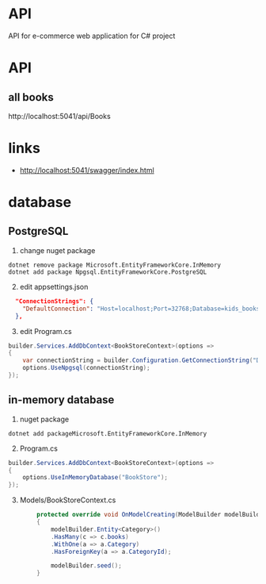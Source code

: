 API
=============================

API for e-commerce web application for C# project

# API

## all books

http://localhost:5041/api/Books

# links

- <http://localhost:5041/swagger/index.html>

# database

## PostgreSQL

1. change nuget package

```
dotnet remove package Microsoft.EntityFrameworkCore.InMemory
dotnet add package Npgsql.EntityFrameworkCore.PostgreSQL
```

2. edit appsettings.json

```json
  "ConnectionStrings": {
    "DefaultConnection": "Host=localhost;Port=32768;Database=kids_bookstore;Username=postgres;Password=postgrespw"
  },
```

3. edit Program.cs

```csharp
builder.Services.AddDbContext<BookStoreContext>(options => 
{
    var connectionString = builder.Configuration.GetConnectionString("DefaultConnection") ?? throw new InvalidOperationException("Connection string 'DefaultConnection' not found.");
    options.UseNpgsql(connectionString);
});
```

## in-memory database

1. nuget package

```
dotnet add packageMicrosoft.EntityFrameworkCore.InMemory
```

2. Program.cs

```csharp
builder.Services.AddDbContext<BookStoreContext>(options => 
{
    options.UseInMemoryDatabase("BookStore");
});
```

3. Models/BookStoreContext.cs

```csharp
		protected override void OnModelCreating(ModelBuilder modelBuilder) 
		{
			modelBuilder.Entity<Category>()
			.HasMany(c => c.books)
			.WithOne(a => a.Category)
			.HasForeignKey(a => a.CategoryId);

			modelBuilder.seed();
		}
```